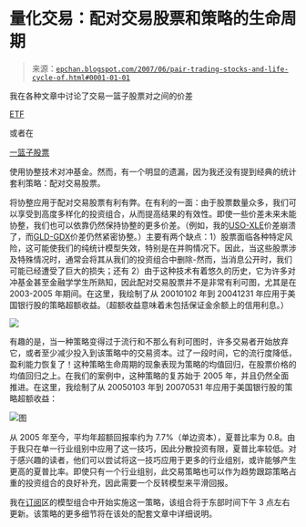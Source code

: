 <!--yml

类别：未分类

日期：2024 年 05 月 12 日 19:23:22

-->

# 量化交易：配对交易股票和策略的生命周期

> 来源：[`epchan.blogspot.com/2007/06/pair-trading-stocks-and-life-cycle-of.html#0001-01-01`](http://epchan.blogspot.com/2007/06/pair-trading-stocks-and-life-cycle-of.html#0001-01-01)

我在各种文章中讨论了交易一篮子股票对之间的价差

[ETF](http://epchan.blogspot.com/2006/11/gold-vs-gold-miners-another-arbitrage.html)

或者在

[一篮子股票](http://epchan.blogspot.com/2007/02/in-looking-for-pairs-of-financial.html)

使用协整技术对冲基金。然而，有一个明显的遗漏，因为我还没有提到经典的统计套利策略：配对交易股票。

将协整应用于配对交易股票有利有弊。在有利的一面：由于股票数量众多，我们可以享受到高度多样化的投资组合，从而提高结果的有效性。即使一些价差未来未能协整，我们也可以依靠仍然保持协整的更多价差。（例如，我的[USO-XLE](http://epchan.blogspot.com/2006/11/update-on-energy-stocks-vs-futures.html)价差崩溃了，而[GLD-GDX](http://epchan.blogspot.com/2006/11/reader-suggested-possible-trading.html)价差仍然紧密协整。）主要有两个缺点：1）股票面临各种特定风险，这可能使我们的纯统计模型失效，特别是在并购情况下。因此，当这些股票涉及特殊情况时，通常会将其从我们的投资组合中删除-然而，当消息公开时，我们可能已经遭受了巨大的损失；还有 2）由于这种技术有着悠久的历史，它为许多对冲基金甚至金融学学生所熟知，因此配对交易股票并不是非常有利可图，尤其是在 2003-2005 年期间。在这里，我绘制了从 20010102 年到 20041231 年应用于美国银行股的策略超额收益。（超额收益意味着未包括保证金余额上的信用利息。）

![](https://blogger.googleusercontent.com/img/b/R29vZ2xl/AVvXsEjkDtN8r3H9M6vz1tRj75p_0wjM5m_77dccJ9AmFR0gR90tmPLh2dqs4Kg1S9pZjqpV4km0__2WeUaKeE6M7Z60CiFJdl8NghQZEMkGcN51hYg7GFIaMjWJ_Qq6BL0sPqSe-vfPfQ/s1600-h/netret2000_2005.bmp)

有趣的是，当一种策略变得过于流行和不那么有利可图时，许多交易者开始放弃它，或者至少减少投入到该策略中的交易资本。过了一段时间，它的流行度降低，盈利能力恢复了！这种策略生命周期的现象表现为策略的均值回归，在股票价格的均值回归之上。在我们的案例中，这种策略的复苏始于 2005 年，并且仍然全面推进。在这里，我绘制了从 20050103 年到 20070531 年应用于美国银行股的策略超额收益：

![图](https://blogger.googleusercontent.com/img/b/R29vZ2xl/AVvXsEhvV95jGx0lwig6qm8N_PtXk_21eizJ377LlioSZVPS84lwXjdfz1yLaOVII_sKBUvslEtIsAzcE7wLI9JzQi0qx7HrfLOK1KSpcUNY0ZN8ByXCTXTXl5N9x1qnkXDSIqGPEoMXNA/s1600-h/usbanks_netret_2005-07.bmp)

从 2005 年至今，平均年超额回报率约为 7.7%（单边资本），夏普比率为 0.8。由于我只在单一行业组别中应用了这一技巧，因此分散投资有限，夏普比率较低。对于感兴趣的读者，他们可以尝试将这一技巧应用于更多的行业组别，或许能够产生更高的夏普比率。即使只有一个行业组别，此交易策略也可以作为趋势跟踪策略占重的投资组合的良好补充，因此需要一个反转模型来平滑回报。

我在[订阅](http://epchan.com/subscriptions.html)区的模型组合中开始实施这一策略，该组合将于东部时间下午 3 点左右更新。该策略的更多细节将在该处的配套文章中详细说明。
